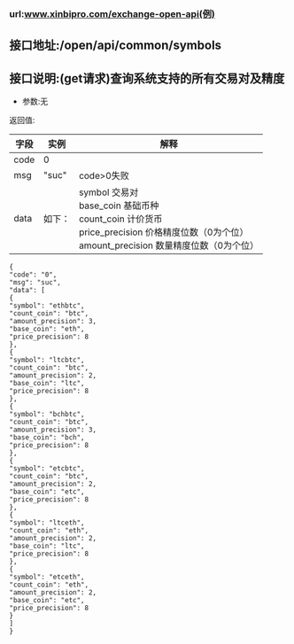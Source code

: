 ### url:www.xinbipro.com/exchange-open-api(例)## 接口地址:/open/api/common/symbols## 接口说明:(get请求)查询系统支持的所有交易对及精度* 参数:无返回值:|字段|	实例|	解释||------------|--------|---------------||code|	0|	 |msg|	"suc"|	code>0失败||data|	如下：|symbol 交易对<br>base_coin 基础币种<br>count_coin 计价货币<br>price_precision 价格精度位数（0为个位）<br>amount_precision 数量精度位数（0为个位）|```{"code": "0","msg": "suc","data": [{"symbol": "ethbtc","count_coin": "btc","amount_precision": 3,"base_coin": "eth","price_precision": 8},{"symbol": "ltcbtc","count_coin": "btc","amount_precision": 2,"base_coin": "ltc","price_precision": 8},{"symbol": "bchbtc","count_coin": "btc","amount_precision": 3,"base_coin": "bch","price_precision": 8},{"symbol": "etcbtc","count_coin": "btc","amount_precision": 2,"base_coin": "etc","price_precision": 8},{"symbol": "ltceth","count_coin": "eth","amount_precision": 2,"base_coin": "ltc","price_precision": 8},{"symbol": "etceth","count_coin": "eth","amount_precision": 2,"base_coin": "etc","price_precision": 8}]}```
